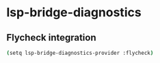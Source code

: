 # lsp-bridge-diagnostics

## Flycheck integration

``` sh
(setq lsp-bridge-diagnostics-provider :flycheck)
```

